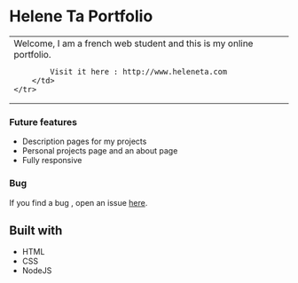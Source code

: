 # Helene Ta Portfolio
<table>
	<tr>
		<td>
			Welcome, I am a french web student and this is my online portfolio.

			Visit it here : http://www.heleneta.com
		</td>
	</tr>
</table>

### Future features
- Description pages for my projects
- Personal projects page and an about page
- Fully responsive

### Bug

If you find a bug , open an issue [here](https://github.com/Thaelene/portfolio-heleneta/issues).

## Built with

- HTML
- CSS
- NodeJS
